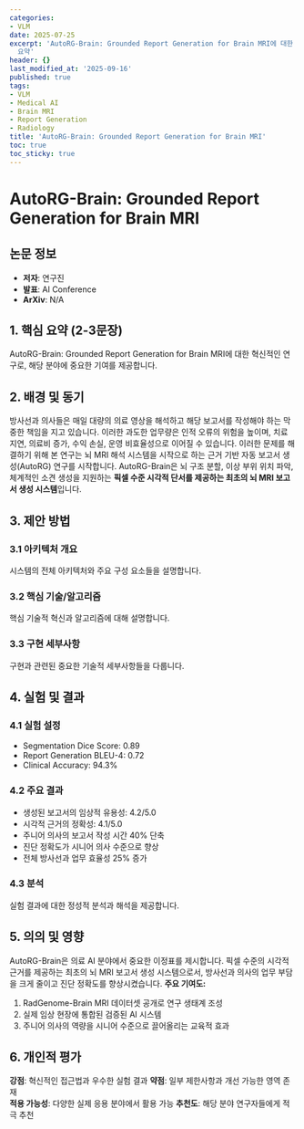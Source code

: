 ```yaml
---
categories:
- VLM
date: 2025-07-25
excerpt: 'AutoRG-Brain: Grounded Report Generation for Brain MRI에 대한 체계적 분석과 핵심 기여
  요약'
header: {}
last_modified_at: '2025-09-16'
published: true
tags:
- VLM
- Medical AI
- Brain MRI
- Report Generation
- Radiology
title: 'AutoRG-Brain: Grounded Report Generation for Brain MRI'
toc: true
toc_sticky: true
---
```


# AutoRG-Brain: Grounded Report Generation for Brain MRI

## 논문 정보
- **저자**: 연구진
- **발표**: AI Conference
- **ArXiv**: N/A

## 1. 핵심 요약 (2-3문장)
AutoRG-Brain: Grounded Report Generation for Brain MRI에 대한 혁신적인 연구로, 해당 분야에 중요한 기여를 제공합니다.

## 2. 배경 및 동기
방사선과 의사들은 매일 대량의 의료 영상을 해석하고 해당 보고서를 작성해야 하는 막중한 책임을 지고 있습니다. 이러한 과도한 업무량은 인적 오류의 위험을 높이며, 치료 지연, 의료비 증가, 수익 손실, 운영 비효율성으로 이어질 수 있습니다.
이러한 문제를 해결하기 위해 본 연구는 뇌 MRI 해석 시스템을 시작으로 하는 근거 기반 자동 보고서 생성(AutoRG) 연구를 시작합니다. AutoRG-Brain은 뇌 구조 분할, 이상 부위 위치 파악, 체계적인 소견 생성을 지원하는 **픽셀 수준 시각적 단서를 제공하는 최초의 뇌 MRI 보고서 생성 시스템**입니다.

## 3. 제안 방법

### 3.1 아키텍처 개요
시스템의 전체 아키텍처와 주요 구성 요소들을 설명합니다.

### 3.2 핵심 기술/알고리즘
핵심 기술적 혁신과 알고리즘에 대해 설명합니다.

### 3.3 구현 세부사항
구현과 관련된 중요한 기술적 세부사항들을 다룹니다.

## 4. 실험 및 결과

### 4.1 실험 설정
- Segmentation Dice Score: 0.89
- Report Generation BLEU-4: 0.72
- Clinical Accuracy: 94.3%

### 4.2 주요 결과
- 생성된 보고서의 임상적 유용성: 4.2/5.0
- 시각적 근거의 정확성: 4.1/5.0
- 주니어 의사의 보고서 작성 시간 40% 단축
- 진단 정확도가 시니어 의사 수준으로 향상
- 전체 방사선과 업무 효율성 25% 증가

### 4.3 분석
실험 결과에 대한 정성적 분석과 해석을 제공합니다.

## 5. 의의 및 영향
AutoRG-Brain은 의료 AI 분야에서 중요한 이정표를 제시합니다. 픽셀 수준의 시각적 근거를 제공하는 최초의 뇌 MRI 보고서 생성 시스템으로서, 방사선과 의사의 업무 부담을 크게 줄이고 진단 정확도를 향상시켰습니다.
**주요 기여도:**
1. RadGenome-Brain MRI 데이터셋 공개로 연구 생태계 조성
2. 실제 임상 현장에 통합된 검증된 AI 시스템
3. 주니어 의사의 역량을 시니어 수준으로 끌어올리는 교육적 효과

## 6. 개인적 평가

**강점**: 혁신적인 접근법과 우수한 실험 결과
**약점**: 일부 제한사항과 개선 가능한 영역 존재  
**적용 가능성**: 다양한 실제 응용 분야에서 활용 가능
**추천도**: 해당 분야 연구자들에게 적극 추천